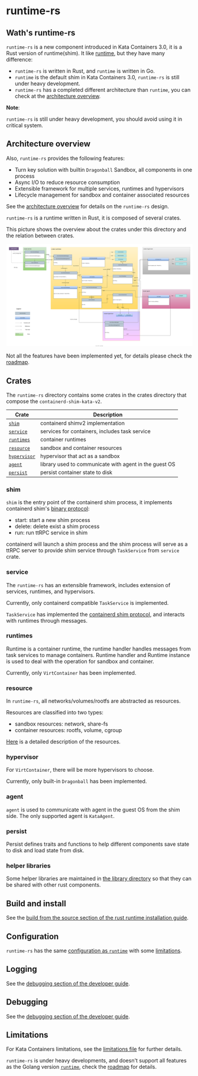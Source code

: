 # runtime-rs

## Wath's runtime-rs

`runtime-rs` is a new component introduced in Kata Containers 3.0, it is a Rust version of runtime(shim). It like [runtime](../runtime), but they have many difference:

- `runtime-rs` is written in Rust, and `runtime` is written in Go.
- `runtime` is the default shim in Kata Containers 3.0, `runtime-rs` is still under heavy development.
- `runtime-rs` has a completed different architecture than `runtime`, you can check at the [architecture overview](../../docs/design/architecture_3.0).

**Note**:

`runtime-rs` is still under heavy development, you should avoid using it in critical system.

## Architecture overview

Also, `runtime-rs` provides the following features:

- Turn key solution with builtin `Dragonball` Sandbox, all components in one process
- Async I/O to reduce resource consumption
- Extensible framework for multiple services, runtimes and hypervisors
- Lifecycle management for sandbox and container associated resources

See the [architecture overview](../../docs/design/architecture_3.0)
for details on the `runtime-rs` design.

`runtime-rs` is a runtime written in Rust, it is composed of several crates.

This picture shows the overview about the crates under this directory and the relation between crates.

![crates overview](docs/images/crate-overview.svg)

Not all the features have been implemented yet, for details please check the [roadmap](../../docs/design/architecture_3.0/README.md#roadmap).

## Crates

The `runtime-rs` directory contains some crates in the crates directory that compose the `containerd-shim-kata-v2`.

| Crate | Description |
|-|-|
| [`shim`](crates/shim)| containerd shimv2 implementation |
| [`service`](crates/service)| services for containers, includes task service |
| [`runtimes`](crates/runtimes)| container runtimes |
| [`resource`](crates/resource)| sandbox and container resources |
| [`hypervisor`](crates/hypervisor)| hypervisor that act as a sandbox |
| [`agent`](crates/agent)| library used to communicate with agent in the guest OS |
| [`persist`](crates/persist)| persist container state to disk |

### shim

`shim` is the entry point of the containerd shim process, it implements containerd shim's [binary protocol](https://github.com/containerd/containerd/tree/v1.6.8/runtime/v2#commands):

- start: start a new shim process
- delete: delete exist a shim process
- run: run ttRPC service in shim

containerd will launch a shim process and the shim process will serve as a ttRPC server to provide shim service through `TaskService` from `service` crate.

### service

The `runtime-rs` has an extensible framework, includes extension of services, runtimes, and hypervisors.

Currently, only containerd compatible `TaskService` is implemented.

`TaskService` has implemented the [containerd shim protocol](https://docs.rs/containerd-shim-protos/0.2.0/containerd_shim_protos/),
and interacts with runtimes through messages.

### runtimes

Runtime is a container runtime, the runtime handler handles messages from task services to manage containers.
Runtime handler and Runtime instance is used to deal with the operation for sandbox and container.

Currently, only `VirtContainer` has been implemented.

### resource

In `runtime-rs`, all networks/volumes/rootfs are abstracted as resources.

Resources are classified into two types:

- sandbox resources: network, share-fs
- container resources: rootfs, volume, cgroup

[Here](../../docs/design/architecture_3.0/README.md#resource-manager) is a detailed description of the resources.

### hypervisor

For `VirtContainer`, there will be more hypervisors to choose.

Currently, only built-in `Dragonball` has been implemented.

### agent

`agent` is used to communicate with agent in the guest OS from the shim side. The only supported agent is `KataAgent`.

### persist

Persist defines traits and functions to help different components save state to disk and load state from disk.

### helper libraries

Some helper libraries are maintained in [the library directory](../libs) so that they can be shared with other rust components.

## Build and install

See the
[build from the source section of the rust runtime installation guide](../../docs/install/kata-containers-3.0-rust-runtime-installation-guide.md#build-from-source-installation).

## Configuration

`runtime-rs` has the same [configuration as `runtime`](../runtime/README.md#configuration) with some [limitations](#limitations).

## Logging

See the
[debugging section of the developer guide](../../docs/Developer-Guide.md#troubleshoot-kata-containers).

## Debugging

See the
[debugging section of the developer guide](../../docs/Developer-Guide.md#troubleshoot-kata-containers).

## Limitations

For Kata Containers limitations, see the
[limitations file](../../docs/Limitations.md)
for further details.

`runtime-rs` is under heavy developments, and doesn't support all features as the Golang version [`runtime`](../runtime), check the [roadmap](../../docs/design/architecture_3.0/README.md#roadmap) for details.
